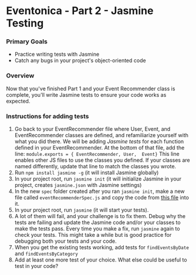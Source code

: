 # Eventonica - Part 2 - Jasmine Testing

### Primary Goals

- Practice writing tests with Jasmine
- Catch any bugs in your project's object-oriented code

### Overview

Now that you've finished Part 1 and your Event Recommender class is complete, you'll write Jasmine tests to ensure your code works as expected.

### Instructions for adding tests

1. Go back to your EventRecommender file where User, Event, and EventRecommender classes are defined, and refamiliarize yourself with what you did there. We will be adding *Jasmine tests* for each function defined in your EventRecommender. At the bottom of that file, add the line: `module.exports = { EventRecommender, User,  Event}`
This line enables other JS files to use the classes you defined.
If your classes are named differently, update that line to match the classes you wrote.
2. Run `npm install jasmine -g` (it will install Jasmine globally)
3. In your project root, run `jasmine init` (it will initialize Jasmine in your project, creates `jasmine.json` with Jasmine settings)
4. In the new `spec` folder created after you ran `jasmine init`, make a new file called `eventRecommenderSpec.js` and copy the code from [this file](eventRecommenderSpec.js) into it. 
5. In your project root, run `jasmine` (it will start your tests).
6. A lot of them will fail, and your challenge is to fix them. Debug why the tests are failing and update the Jasmine code and/or your classes to make the tests pass. Every time you make a fix, run `jasmine` again to check your tests. This might take a while but is good practice for debugging both your tests and your code.
7. When you get the existing tests working, add tests for `findEventsByDate` and `findEventsByCategory`
8. Add at least one more test of your choice. What else could be useful to test in your code?
